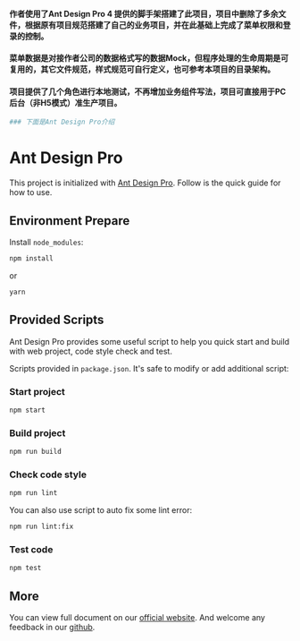 #### 作者使用了Ant Design Pro 4 提供的脚手架搭建了此项目，项目中删除了多余文件，根据原有项目规范搭建了自己的业务项目，并在此基础上完成了菜单权限和登录的控制。
#### 菜单数据是对接作者公司的数据格式写的数据Mock，但程序处理的生命周期是可复用的，其它文件规范，样式规范可自行定义，也可参考本项目的目录架构。
#### 项目提供了几个角色进行本地测试，不再增加业务组件写法，项目可直接用于PC后台（非H5模式）准生产项目。
```bash
### 下面是Ant Design Pro介绍
```

# Ant Design Pro

This project is initialized with [Ant Design Pro](https://pro.ant.design). Follow is the quick guide for how to use.

## Environment Prepare

Install `node_modules`:

```bash
npm install
```

or

```bash
yarn
```

## Provided Scripts

Ant Design Pro provides some useful script to help you quick start and build with web project, code style check and test.

Scripts provided in `package.json`. It's safe to modify or add additional script:

### Start project

```bash
npm start
```

### Build project

```bash
npm run build
```

### Check code style

```bash
npm run lint
```

You can also use script to auto fix some lint error:

```bash
npm run lint:fix
```

### Test code

```bash
npm test
```

## More

You can view full document on our [official website](https://pro.ant.design). And welcome any feedback in our [github](https://github.com/ant-design/ant-design-pro).

